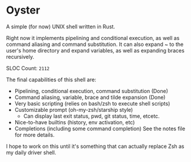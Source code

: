 # Oyster

A simple (for now) UNIX shell written in Rust.

Right now it implements pipelining and conditional execution, as well as command aliasing and command substitution. It can also expand ~ to the user's home directory and expand variables, as well as expanding braces recursively.

SLOC Count: `2112`

The final capabilities of this shell are:
- Pipelining, conditional execution, command substitution (Done)
- Command aliasing, variable, brace and tilde expansion (Done)
- Very basic scripting (relies on bash/zsh to execute shell scripts)
- Customizable prompt (oh-my-zsh/starship style)
    - Can display last exit status, pwd, git status, time, etcetc.
- Nice-to-have builtins (history, env activation, etc)
- Completions (including some command completion)
See the notes file for more details.

I hope to work on this until it's something that can actually replace Zsh as my daily driver shell.